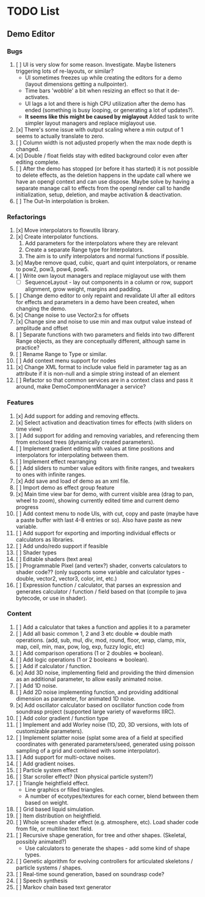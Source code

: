 TODO List
=========

Demo Editor
-----------

### Bugs
 
 1. [ ] UI is very slow for some reason.  Investigate.  Maybe listeners triggering lots of re-layouts, or similar?
     * UI sometimes freezes up while creating the editors for a demo (layout dimensions getting a nullpointer).
     * Time bars 'wobble' a bit when resizing an effect so that it de-activates.   
     * UI lags a lot and there is high CPU utilization after the demo has ended (something is busy looping, or generating a lot of updates?).
     * **It seems like this might be caused by miglayout**  Added task to write simpler layout managers and replace miglayout use. 
 1. [x] There's some issue with output scaling where a min output of 1 seems to actually translate to zero.
 1. [ ] Column width is not adjusted properly when the max node depth is changed. 
 1. [x] Double / float fields stay with edited background color even after editing complete.
 1. [ ] After the demo has stopped (or before it has started) it is not possible to delete effects, as the deletion happens in the update call where we have an opengl context and can use dispose.
    Maybe solve by having a separate manage call to effects from the opengl render call to handle initialization, setup, deletion, and maybe activation & deactivation.
 1. [ ] The Out-In interpolation is broken.   


### Refactorings

 1. [x] Move interpolators to flowutils library. 
 1. [x] Create interpolator functions.
     1. Add parameters for the interpolators where they are relevant
     1. Create a separate Range type for Interpolators.
     1. The aim is to unify interpolators and normal functions if possible.  
 1. [x] Maybe remove quad, cubic, quart and quint interpolators, or rename to pow2, pow3, pow4, pow5. 
 1. [ ] Write own layout managers and replace miglayout use with them
     * [ ] SequenceLayout - lay out components in a column or row, support alignment, grow weight, margins and padding. 
 1. [ ] Change demo editor to only repaint and revalidate UI after all editors for effects and parameters in a demo have been
    created, when changing the demo.
 1. [x] Change noise to use Vector2:s for offsets
 1. [x] Change sine and noise to use min and max output value instead of amplitude and offset
 1. [ ] Separate functions with two parameters and fields into two different Range objects, as they are conceptually different, although same in practice?
 1. [ ] Rename Range to Type or similar.
 1. [ ] Add context menu support for nodes
 1. [x] Change XML format to include value field in parameter tag as an attribute if it is non-null and a simple string instead of an element
 1. [ ] Refactor so that common services are in a context class and pass it around, make DemoComponentManager a service?
 
 
### Features   

 1. [x] Add support for adding and removing effects.
 1. [x] Select activation and deactivation times for effects (with sliders on time view)
 1. [ ] Add support for adding and removing variables, and referencing them from enclosed trees (dynamically created parameters).
 1. [ ] Implement gradient editing with values at time positions and interpolators for interpolating between them.
 1. [ ] Implement effect rearranging
 1. [ ] Add sliders to number value editors with finite ranges, and tweakers to ones with infinite ranges. 
 1. [x] Add save and load of demo as an xml file.
 1. [ ] Import demo as effect group feature
 1. [x] Main time view bar for demo, with current visible area (drag to pan, wheel to zoom), showing currently edited time and current demo progress
 1. [ ] Add context menu to node UIs, with cut, copy and paste (maybe have a paste buffer with last 4-8 entries or so).
    Also have paste as new variable.
 1. [ ] Add support for exporting and importing individual effects or calculators as libraries.
 1. [ ] Add undo/redo support if feasible
 1. [ ] Shader types
 1. [ ] Editable shaders (text area)
 1. [ ] Programmable Pixel (and vertex?) shader, converts calculators to shader code?? (only supports some variable and calculator types - double, vector2, vector3, color, int, etc.)
 1. [ ] Expression function / calculator, that parses an expression and generates calculator / function / field based on that (compile to java bytecode, or use in shader).

  
### Content  
  
 1. [ ] Add a calculator that takes a function and applies it to a parameter
 1. [ ] Add all basic common 1, 2 and 3 etc double => double math operations. (add, sub, mul, div, mod, round, floor, wrap, clamp, mix, map, ceil, min, max, pow, log, exp, fuzzy logic, etc)  
 1. [ ] Add comparison operations (1 or 2 doubles => boolean).  
 1. [ ] Add logic operations (1 or 2 booleans => boolean).  
 1. [ ] Add if calculator / function.  
 1. [x] Add 3D noise, implementing field and providing the third dimension as an additional parameter, to allow easily animated noise.
 1. [ ] Add 1D noise.
 1. [ ] Add 2D noise implementing function, and providing additional dimension as parameter, for animated 1D noise.
 1. [x] Add oscillator calculator based on oscillator function code from soundrasp project (supported large variety of waveforms IIRC).
 1. [ ] Add color gradient / function type
 1. [ ] Implement and add Worley noise (1D, 2D, 3D versions, with lots of customizable parameters).
 1. [ ] Implement splatter noise (splat some area of a field at specified coordinates with generated parameters/seed, generated using poisson sampling of a grid and combined with some interpolator).
 1. [ ] Add support for multi-octave noises.
 1. [ ] Add gradient noises.
 1. [ ] Particle system effect     
 1. [ ] Star scroller effect? (Non physical particle system?)     
 1. [ ] Triangle heightfield effect.
     * Line graphics or filled triangles.
     * A number of ecotypes/textures for each corner, blend between them based on weight.
 1. [ ] Grid based liquid simulation.
 1. [ ] Item distribution on heightfield.
 1. [ ] Whole screen shader effect (e.g. atmosphere, etc). 
    Load shader code from file, or multiline text field.  
 1. [ ] Recursive shape generation, for tree and other shapes.  (Skeletal, possibly animated?)
     * Use calculators to generate the shapes - add some kind of shape types.
 1. [ ] Genetic algorithm for evolving controllers for articulated skeletons / particle systems / shapes.   
 1. [ ] Real-time sound generation, based on soundrasp code?      
 1. [ ] Speech synthesis
 1. [ ] Markov chain based text generator
       
       
 
 
 
